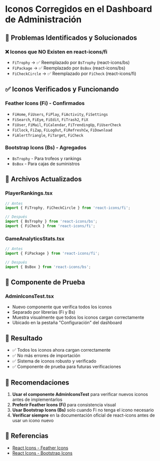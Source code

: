 # Iconos Corregidos en el Dashboard de Administración

## 🔧 **Problemas Identificados y Solucionados**

### ❌ **Iconos que NO Existen en react-icons/fi**
- `FiTrophy` → ✅ Reemplazado por `BsTrophy` (react-icons/bs)
- `FiPackage` → ✅ Reemplazado por `BsBox` (react-icons/bs)
- `FiCheckCircle` → ✅ Reemplazado por `FiCheck` (react-icons/fi)

## ✅ **Iconos Verificados y Funcionando**

### **Feather Icons (Fi) - Confirmados**
- `FiHome`, `FiUsers`, `FiPlay`, `FiActivity`, `FiSettings`
- `FiSearch`, `FiEye`, `FiEdit`, `FiTrash2`, `FiX`
- `FiUser`, `FiMail`, `FiCalendar`, `FiTrendingUp`, `FiUserCheck`
- `FiClock`, `FiZap`, `FiLogOut`, `FiRefreshCw`, `FiDownload`
- `FiAlertTriangle`, `FiTarget`, `FiCheck`

### **Bootstrap Icons (Bs) - Agregados**
- `BsTrophy` - Para trofeos y rankings
- `BsBox` - Para cajas de suministros

## 📁 **Archivos Actualizados**

### **PlayerRankings.tsx**
```typescript
// Antes
import { FiTrophy, FiCheckCircle } from 'react-icons/fi';

// Después
import { BsTrophy } from 'react-icons/bs';
import { FiCheck } from 'react-icons/fi';
```

### **GameAnalyticsStats.tsx**
```typescript
// Antes
import { FiPackage } from 'react-icons/fi';

// Después
import { BsBox } from 'react-icons/bs';
```

## 🧪 **Componente de Prueba**

### **AdminIconsTest.tsx**
- Nuevo componente que verifica todos los iconos
- Separado por librerías (Fi y Bs)
- Muestra visualmente que todos los iconos cargan correctamente
- Ubicado en la pestaña "Configuración" del dashboard

## 🎯 **Resultado**

- ✅ Todos los iconos ahora cargan correctamente
- ✅ No más errores de importación
- ✅ Sistema de iconos robusto y verificado
- ✅ Componente de prueba para futuras verificaciones

## 📝 **Recomendaciones**

1. **Usar el componente AdminIconsTest** para verificar nuevos iconos antes de implementarlos
2. **Preferir Feather Icons (Fi)** para consistencia visual
3. **Usar Bootstrap Icons (Bs)** solo cuando Fi no tenga el icono necesario
4. **Verificar siempre** en la documentación oficial de react-icons antes de usar un icono nuevo

## 🔗 **Referencias**

- [React Icons - Feather Icons](https://react-icons.github.io/react-icons/icons?name=fi)
- [React Icons - Bootstrap Icons](https://react-icons.github.io/react-icons/icons?name=bs)